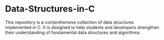 # Data-Structures-in-C
This repository is a comprehensive collection of data structures implemented in C. It is designed to help students and developers strengthen their understanding of fundamental data structures and algorithms.

